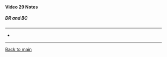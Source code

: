 #### Video 29 Notes

##### DR and BC
---
- 

---

[Back to main](https://github.com/rot0xd/CBTNuggets/blob/master/CISSP/README.md)

